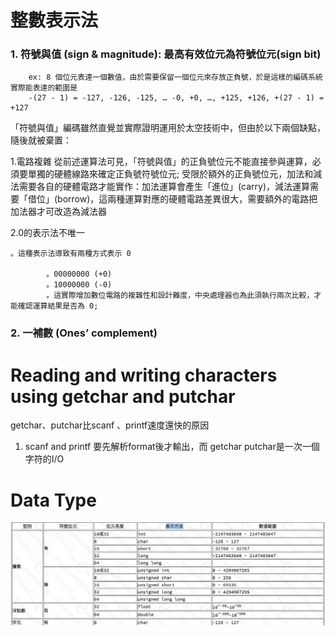 **整數表示法** 
===
### 1. 符號與值 (sign & magnitude): 最高有效位元為符號位元(sign bit)
	
		ex: 8 個位元表達一個數值，由於需要保留一個位元來存放正負號，於是這樣的編碼系統實際能表達的範圍是 
		-(27 - 1) = -127, -126, -125, … -0, +0, …, +125, +126, +(27 - 1) = +127
「符號與值」編碼雖然直覺並實際證明運用於太空技術中，但由於以下兩個缺點，隨後就被棄置：

1.電路複雜
從前述運算法可見，「符號與值」的正負號位元不能直接參與運算，必須要單獨的硬體線路來確定正負號符號位元;
受限於額外的正負號位元，加法和減法需要各自的硬體電路才能實作：加法運算會產生「進位」(carry)，減法運算需要「借位」(borrow)，這兩種運算對應的硬體電路差異很大，需要額外的電路把加法器才可改造為減法器

2.0的表示法不唯一
	
	。這種表示法導致有兩種方式表示 0

			。00000000 (+0)
			。10000000 (-0)
			。這實際增加數位電路的複雜性和設計難度，中央處理器也為此須執行兩次比較，才能確認運算結果是否為 0;

### 2. 一補數 (Ones’ complement)

Reading and writing characters using getchar and putchar
=== 
getchar、putchar比scanf 、printf速度還快的原因

1. scanf and printf 要先解析format後才輸出，而 getchar putchar是一次一個字符的I/O 

Data Type
===	
![image](https://github.com/Ray0907/c_programming_note/blob/master/7_basic_types/data_type.png)